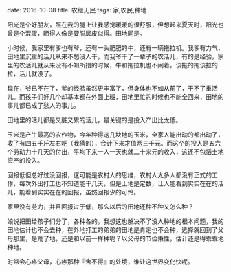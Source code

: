 date: 2016-10-08
title: 农继无民
tags: 家,农民,种地

阳光是个好朋友，照在我的腿上让我感觉暖暖的很舒服，但想起来夏天时，阳光也曾是个混蛋，晒得人像是要脱层皮似得。田地同是。

小时候，我家里有爹也有爷，还有一头肥肥的牛，还有一辆拖拉机。我爹有力气，田地里沉重的活儿从来不愁没人干，而我爷干了一辈子的农活儿，有的是经验，家里的农活儿就从来没有不知所措的时候，牛和拖拉机也不闲着，该拖的拖该拉的拉，活儿就没了。

现在，爷已不在了，爹的经验虽然更丰富了，但身体也不如从前了，干不了重活儿。而孩子们好几个却基本都在外面上班，田地里忙的时候也不能全回来，田地的事儿都已成了愁人的事儿。

田地里的活儿都是又脏又累的活儿，最关键的是投入产出比太低。

玉米是产生最高的农作物，今年种得这几块地的玉米，全家人能出动的都出动了，收了有四五千斤左右吧（我猜的），合计下来才值两三千元。而这个的投入是五六个劳动力十几天的付出，平均下来一人一天也就二十来元的收入，这还不包括土地资产的投入。

回报低但总好过没回报，这可能是农村人的思维，农村人太多人都没有正式的工作，每次外出打工也不知道能干几天，但是土地是定数，让人能看到实实在在的活儿，能看到实实在在的回报，虽然回报少的可怜。

家里没有劳力，并且回报过于低，那么以后的田地还种不种又怎么种？

娘说把田给孩子们分了，各种各的。我想这也解决不了没人种地的根本问题，我的田地估计也不会去种，在外地打工的弟弟的田地是肯定也不会种，选择就回到了父母那里，是荒了地，还是和以前一样种呢？以父母的节俭秉性，估计还是得乖乖地种地。

时常会心疼父母，心疼那种『舍不得』的处境，谁让这世界变化快呢。
